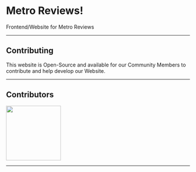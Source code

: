 # Metro Reviews!
Frontend/Website for Metro Reviews

---

## Contributing
This website is Open-Source and available for our Community Members to contribute and help develop our Website.

---

## Contributors
<a href="https://github.com/MetroReviews/Website/graphs/contributors">
  <img width="150" height="150" src="https://contrib.rocks/image?repo=MetroReviews/Website" />
</a>

---
